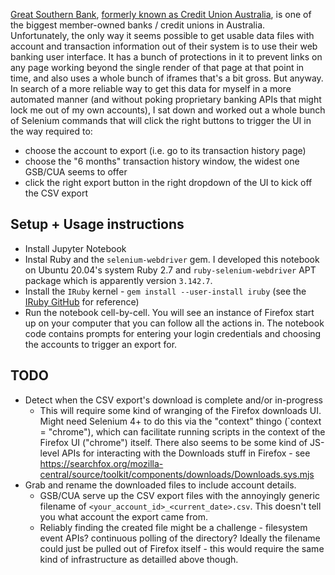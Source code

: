 [Great Southern Bank](https://www.greatsouthernbank.com.au/), [formerly known as Credit Union Australia](https://www.greatsouthernbank.com.au/about/news/blog/media-releases/2021/feb/cua-to-rebrand-as-a-bank-in-its-75th-year), is one of the biggest member-owned banks / credit unions in Australia. Unfortunately, the only way it seems possible to get usable data files with account and transaction information out of their system is to use their web banking user interface. It has a bunch of protections in it to prevent links on any page working beyond the single render of that page at that point in time, and also uses a whole bunch of iframes that's a bit gross. But anyway. In search of a more reliable way to get this data for myself in a more automated manner (and without poking proprietary banking APIs that might lock me out of my own accounts), I sat down and worked out a whole bunch of Selenium commands that will click the right buttons to trigger the UI in the way required to:
* choose the account to export (i.e. go to its transaction history page)
* choose the "6 months" transaction history window, the widest one GSB/CUA seems to offer
* click the right export button in the right dropdown of the UI to kick off the CSV export

## Setup + Usage instructions

* Install Jupyter Notebook
* Instal Ruby and the `selenium-webdriver` gem. I developed this notebook on Ubuntu 20.04's system Ruby 2.7 and `ruby-selenium-webdriver` APT package which is apparently version `3.142.7`.
* Install the `IRuby` kernel - `gem install --user-install iruby` (see the [IRuby GitHub](https://github.com/SciRuby/iruby/blob/master/README.md#installation) for reference)
* Run the notebook cell-by-cell. You will see an instance of Firefox start up on your computer that you can follow all the actions in. The notebook code contains prompts for entering your login credentials and choosing the accounts to trigger an export for.

## TODO

* Detect when the CSV export's download is complete and/or in-progress
    * This will require some kind of wranging of the Firefox downloads UI. Might need Selenium 4+ to do this via the "context" thingo (`context = "chrome"), which can facilitate running scripts in the context of the Firefox UI ("chrome") itself. There also seems to be some kind of JS-level APIs for interacting with the Downloads stuff in Firefox - see https://searchfox.org/mozilla-central/source/toolkit/components/downloads/Downloads.sys.mjs
* Grab and rename the downloaded files to include account details.
    * GSB/CUA serve up the CSV export files with the annoyingly generic filename of `<your_account_id>_<current_date>.csv`. This doesn't tell you what account the export came from.
    * Reliably finding the created file might be a challenge - filesystem event APIs? continuous polling of the directory? Ideally the filename could just be pulled out of Firefox itself - this would require the same kind of infrastructure as detailled above though.

